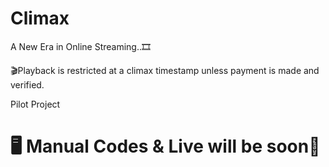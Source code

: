 # Climax
A New Era in Online Streaming..🎞️

🎬Playback is restricted at a climax timestamp unless payment is made and verified.

Pilot Project 
# 🖥 Manual Codes & Live will be soon📡
